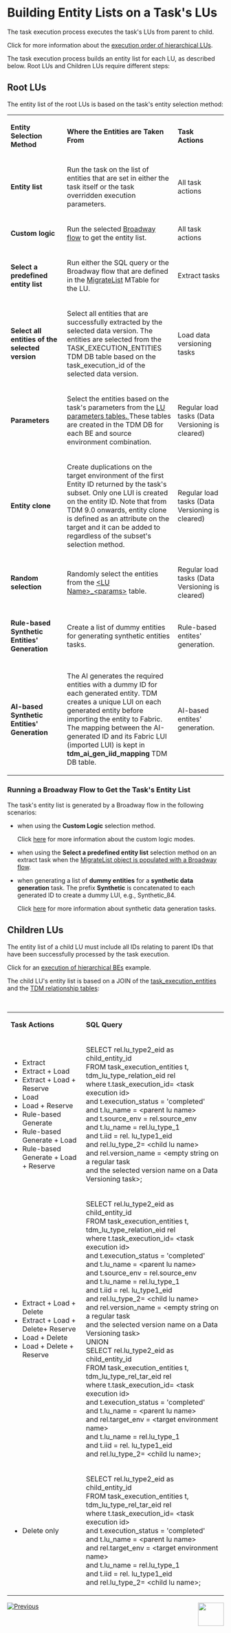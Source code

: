 # Building Entity Lists on a Task's LUs

The task execution process executes the task's LUs from parent to child. 

Click for more information about the [execution order of hierarchical LUs](/articles/TDM/tdm_overview/03_business_entity_overview.md#task-execution-of-hierarchical-business-entities).

The task execution process builds an entity list for each LU, as described below. Root LUs and Children LUs require different steps:  

## Root LUs

The entity list of the root LUs is based on the task's entity selection method:

<table width="900pxl">
<tbody>
<tr>
<td width="300pxl">
<p><strong>Entity Selection Method</strong></p>
</td>
<td width="400pxl">
<p><strong>Where the Entities are Taken From</strong></p>
</td>
<td width="200pxl">
<p><strong>Task Actions</strong></p>
</td>
</tr>
<tr>
<td width="300pxl">
<p><h4>Entity list</p>
</td>
<td width="400pxl">
<p>Run the task on the list of entities that are set in either the task itself or the task overridden execution parameters.</p>
</td>
<td width="200pxl">
<p>All task actions</p>
</td>
</tr>
<tr>
<td width="300pxl">
<p><h4>Custom logic</p>
</td>
<td width="400pxl">
  <p>Run the selected <a href="/articles/TDM/tdm_implementation/11_tdm_implementation_using_generic_flows.md#step-7---optional---build-broadway-flows-for-the-custom-logic--selection-method">Broadway flow</a> to get the entity list.</p>
</td>
<td width="200pxl">
<p>All task actions</p>
</td>
</tr>
<tr>
<td width="300pxl">
<p><h4>Select a predefined entity list</p>
</td>
<td width="400pxl">
<p>Run either the SQL query or the Broadway flow that are defined in the <a href="/articles/TDM/tdm_implementation/04_fabric_tdm_library.md#migratelist">MigrateList</a> MTable for the LU.</p>
</td>
<td width="200pxl">
<p>Extract tasks</p>
</td>
</tr>
<tr>
<td width="300pxl">
<p><h4>Select all entities of the selected version</p>
</td>
<td width="400pxl">
<p>Select all entities that are successfully extracted by the selected data version. The entities are selected from the TASK_EXECUTION_ENTITIES TDM DB table based on the task_execution_id of the selected data version.</p>
</td>
<td width="200pxl">
<p>Load data versioning tasks</p>
</td>
</tr>
<tr>
<td width="300pxl">
<p><h4>Parameters</p>
</td>
<td width="400pxl">
<p>Select the entities based on the task's parameters from the <a href="07_tdm_parameters_handling.md">LU parameters tables. </a> These tables are created in the TDM DB for each BE and source environment combination.</p>
</td>
<td width="200pxl">
<p>Regular load tasks (Data Versioning is cleared)</p>
</td>
</tr>
<tr>
<td width="300pxl">
<p><h4>Entity clone</p>
</td>
<td width="400pxl">
<p>Create duplications on the target environment of the first Entity ID returned by the task's subset. Only one LUI is created on the entity ID. Note that from TDM 9.0 onwards, entity clone is defined as an attribute on the target and it can be added to regardless of the subset's selection method. </p>
</td>
<td width="200pxl">
<p>Regular load tasks (Data Versioning is cleared)</p>
</td>
</tr>
<tr>
<td width="300pxl">
<p><h4>Random selection</p>
</td>
<td width="400pxl">
<p>Randomly select the entities from the <a href="/articles/TDM/tdm_implementation/07_tdm_implementation_parameters_handling.md#tdm-parameter-tables">&lt;LU Name&gt;_&lt;params&gt;</a> table.</p>
</td>
<td width="200pxl">
<p>Regular load tasks (Data Versioning is cleared)</p>
</td>
</tr>
<tr>
<td width="300pxl">
<p><h4>Rule-based Synthetic Entities' Generation</p>
</td>
<td width="400pxl">
    <p>Create a list of dummy entities for generating synthetic entities tasks.</p>
</td>
<td width="200pxl">
<p>Rule-based entites' generation.</p>    
</td>    
</tr>
<tr>
<td width="300pxl">
<p><h4>AI-based Synthetic Entities' Generation</p>
</td>
<td width="400pxl">
    <p>The AI generates the required entities with a dummy ID for each generated entity. TDM creates a unique LUI on each generated entity before importing the entity to Fabric. The mapping between the AI-generated ID and its Fabric LUI (imported LUI) is kept in <strong>tdm_ai_gen_iid_mapping</strong> TDM DB table.</p>
</td>
<td width="200pxl">
<p>AI-based entites' generation.</p>    
</td>    
</tr>      
</tbody>
</table>




### Running a Broadway Flow to Get the Task's Entity List

The task's entity list is generated by a Broadway flow in the following scenarios:

- when using the **Custom Logic** selection method.

  Click [here](/articles/TDM/tdm_implementation/11_tdm_implementation_using_generic_flows.md#step-7---optional---build-broadway-flows-for-the-custom-logic--selection-method) for more information about the custom logic modes. 

- when using the **Select a predefined entity list** selection method on an extract task when the [MigrateList object is populated with a Broadway flow](/articles/TDM/tdm_implementation/11_tdm_implementation_using_generic_flows.md#step-6---optional---get-the-entity-list-for-an-extract-all-task-using-a-broadway-flow).

- when generating a list of **dummy entities** for a **synthetic data generation** task. The prefix **Synthetic** is concatenated to each generated ID to create a dummy LUI, e.g., Synthetic_84.

  Click [here](/articles/TDM/tdm_gui/19_task_synthetic_data_generation.md) for more information about synthetic data generation tasks.


## Children LUs

The entity list of a child LU must include all IDs relating to parent IDs that have been successfully processed by the task execution.

Click for an [execution of hierarchical BEs](/articles/TDM/tdm_overview/03_business_entity_overview.md#task-execution-of-hierarchical-business-entities) example.

The child LU's entity list is based on a JOIN of the [task_execution_entities](02_tdm_database.md#task_execution_entities) and the [TDM relationship tables](/articles/TDM/tdm_implementation/06_tdm_implementation_support_hierarchy.md#tdm-relationship-tables):

<p>&nbsp;</p>
<table width="900pxl">
<tbody>
<tr>
<td width="300pxl">
<p><strong>Task Actions</strong></p>
</td>
<td width="600pxl"><strong>SQL Query</strong></td>
</tr>
<tr>
<td width="300pxl">
<ul>
<li style="text-align: left;">Extract</li>
<li style="text-align: left;">Extract + Load</li>
<li style="text-align: left;">Extract + Load + Reserve</li>
<li style="text-align: left;">Load</li>
<li style="text-align: left;">Load + Reserve</li>
<li style="text-align: left;">Rule-based Generate</li>
<li style="text-align: left;">Rule-based Generate + Load</li>
<li style="text-align: left;">Rule-based Generate + Load + Reserve</li>
</ul>
</td>
<td width="600pxl">
<p>SELECT rel.lu_type2_eid as child_entity_id <br />FROM task_execution_entities t, tdm_lu_type_relation_eid rel <br />where t.task_execution_id= &lt;task execution id&gt;<br />and t.execution_status = 'completed' <br />and t.lu_name = &lt;parent lu name&gt; <br />and t.source_env = rel.source_env <br />and t.lu_name = rel.lu_type_1 <br />and t.iid = rel. lu_type1_eid <br />and rel.lu_type_2= &lt;child lu name&gt; <br />and rel.version_name = &lt;empty string on a regular task <br />and the selected version name on a Data Versioning task&gt;;</p>
</td>
</tr>
<tr>
<td width="300pxl">
<ul>
<li style="text-align: left;">Extract + Load + Delete</li>
<li style="text-align: left;">Extract + Load + Delete+ Reserve</li>
<li style="text-align: left;">Load + Delete</li>
<li style="text-align: left;">Load + Delete + Reserve</li>
</ul>
</td>
<td width="600pxl">
<p>SELECT rel.lu_type2_eid as child_entity_id<br />FROM task_execution_entities t, tdm_lu_type_relation_eid rel <br />where t.task_execution_id= &lt;task execution id&gt; <br />and t.execution_status = 'completed' <br />and t.lu_name = &lt;parent lu name&gt; <br />and t.source_env = rel.source_env <br />and t.lu_name = rel.lu_type_1 <br />and t.iid = rel. lu_type1_eid <br />and rel.lu_type_2= &lt;child lu name&gt; <br />and rel.version_name = &lt;empty string on a regular task <br />and the selected version name on a Data Versioning task&gt;<br />UNION<br />SELECT rel.lu_type2_eid as child_entity_id<br />FROM task_execution_entities t, tdm_lu_type_rel_tar_eid rel <br />where t.task_execution_id= &lt;task execution id&gt; <br />and t.execution_status = 'completed' <br />and t.lu_name = &lt;parent lu name&gt; <br />and rel.target_env = &lt;target environment name&gt; <br />and t.lu_name = rel.lu_type_1 <br />and t.iid = rel. lu_type1_eid <br />and rel.lu_type_2= &lt;child lu name&gt;;</p>
</td>
</tr>
<tr>
<td width="300pxl">
<ul>
<li style="text-align: left;">Delete only</li>
</ul>
</td>
<td width="600pxl">
<p>SELECT rel.lu_type2_eid as child_entity_id<br />FROM task_execution_entities t, tdm_lu_type_rel_tar_eid rel <br />where t.task_execution_id= &lt;task execution id&gt; <br />and t.execution_status = 'completed' <br />and t.lu_name = &lt;parent lu name&gt; <br />and rel.target_env = &lt;target environment name&gt; <br />and t.lu_name = rel.lu_type_1 <br />and t.iid = rel. lu_type1_eid <br />and rel.lu_type_2= &lt;child lu name&gt;;</p>
</td>
</tr>
</tbody>
</table>




[![Previous](/articles/images/Previous.png)](03_task_execution_processes.md)[<img align="right" width="60" height="54" src="/articles/images/Next.png">](04_task_execution_overridden_parameters.md)





